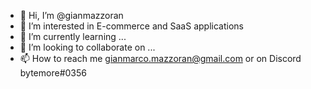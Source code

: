 - 👋 Hi, I’m @gianmazzoran
- 👀 I’m interested in E-commerce and SaaS applications
- 🌱 I’m currently learning ...
- 💞️ I’m looking to collaborate on ...
- 📫 How to reach me gianmarco.mazzoran@gmail.com or on Discord bytemore#0356

<!---
gianmazzoran/gianmazzoran is a ✨ special ✨ repository because its `README.md` (this file) appears on your GitHub profile.
You can click the Preview link to take a look at your changes.
--->

